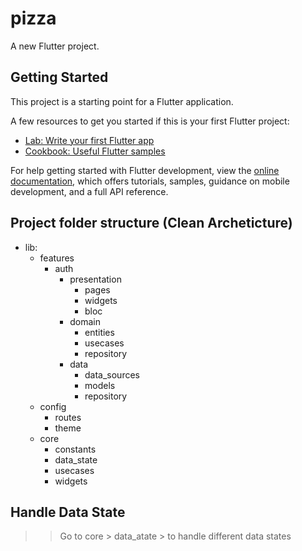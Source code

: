 # pizza

A new Flutter project.

## Getting Started

This project is a starting point for a Flutter application.

A few resources to get you started if this is your first Flutter project:

- [Lab: Write your first Flutter app](https://docs.flutter.dev/get-started/codelab)
- [Cookbook: Useful Flutter samples](https://docs.flutter.dev/cookbook)

For help getting started with Flutter development, view the
[online documentation](https://docs.flutter.dev/), which offers tutorials,
samples, guidance on mobile development, and a full API reference.

## Project folder structure (Clean Archeticture)

- lib:
  - features
    - auth
      - presentation
        - pages
        - widgets
        - bloc
      - domain
        - entities
        - usecases
        - repository
      - data
        - data_sources
        - models
        - repository
  - config
    - routes
    - theme
  - core
    - constants
    - data_state
    - usecases
    - widgets

## Handle Data State

>> Go to core > data_atate > to handle different data states